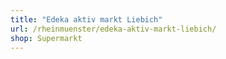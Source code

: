 ```yaml
---
title: "Edeka aktiv markt Liebich"
url: /rheinmuenster/edeka-aktiv-markt-liebich/
shop: Supermarkt
---
```

